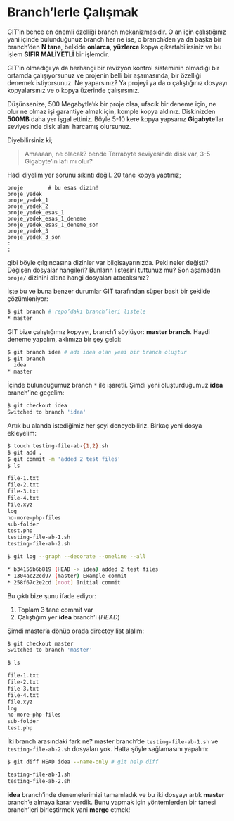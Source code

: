 # Branch’lerle Çalışmak

GIT’in bence en önemli özelliği branch mekanizmasıdır. O an için çalıştığınız
yani içinde bulunduğunuz branch her ne ise, o branch’den ya da başka bir
branch’den **N tane**, belkide **onlarca**, **yüzlerce** kopya
çıkartabilirsiniz ve bu işlem **SIFIR MALİYETLİ** bir işlemdir.

GIT’in olmadığı ya da herhangi bir revizyon kontrol sisteminin olmadığı bir
ortamda çalışıyorsunuz ve projenin belli bir aşamasında, bir özelliği denemek
istiyorsunuz. Ne yaparsınız? Ya projeyi ya da o çalıştığınız dosyayı
kopyalarsınız ve o kopya üzerinde çalışırsınız.

Düşünsenize, 500 Megabytle’ık bir proje olsa, ufacık bir deneme için, ne olur
ne olmaz işi garantiye almak için, komple kopya aldınız. Diskinizden **500MB**
daha yer işgal ettiniz. Böyle 5-10 kere kopya yapsanız **Gigabyte**’lar
seviyesinde disk alanı harcamış olursunuz.

Diyebilirsiniz ki; 

> Amaaaan, ne olacak? bende Terrabyte seviyesinde disk var, 3-5 Gigabyte’ın lafı mı olur?

Hadi diyelim yer sorunu sıkıntı değil. 20 tane kopya yaptınız;

    proje        # bu esas dizin!
    proje_yedek
    proje_yedek_1
    proje_yedek_2
    proje_yedek_esas_1
    proje_yedek_esas_1_deneme
    proje_yedek_esas_1_deneme_son
    proje_yedek_3
    proje_yedek_3_son
    :
    :

gibi böyle çılgıncasına dizinler var bilgisayarınızda. Peki neler değişti?
Değişen dosyalar hangileri? Bunların listesini tuttunuz mu? Son aşamadan
`proje/` dizinini altına hangi dosyaları atacaksınız?

İşte bu ve buna benzer durumlar GIT tarafından süper basit bir şekilde
çözümleniyor:

```bash
$ git branch # repo’daki branch’leri listele
* master
```

GIT bize çalıştığımız kopyayı, branch’i söylüyor: **master branch**. Haydi
deneme yapalım, aklımıza bir şey geldi:

```bash
$ git branch idea # adı idea olan yeni bir branch oluştur
$ git branch
  idea
* master
```

İçinde bulunduğumuz branch `*` ile işaretli. Şimdi yeni oluşturduğumuz
**idea** branch’ine geçelim:

```bash
$ git checkout idea
Switched to branch 'idea'
```

Artık bu alanda istediğimiz her şeyi deneyebiliriz. Birkaç yeni dosya ekleyelim:

```bash
$ touch testing-file-ab-{1,2}.sh
$ git add .
$ git commit -m 'added 2 test files'
$ ls

file-1.txt
file-2.txt
file-3.txt
file-4.txt
file.xyz
log
no-more-php-files
sub-folder
test.php
testing-file-ab-1.sh
testing-file-ab-2.sh

$ git log --graph --decorate --oneline --all

* b34155b6b819 (HEAD -> idea) added 2 test files
* 1304ac22cd97 (master) Example commit
* 258f67c2e2cd [root] Initial commit
```

Bu çıktı bize şunu ifade ediyor:

1. Toplam 3 tane commit var
1. Çalıştığım yer **idea** branch’i (*HEAD*)

Şimdi master’a dönüp orada directoy list alalım:

```bash
$ git checkout master
Switched to branch 'master'

$ ls

file-1.txt
file-2.txt
file-3.txt
file-4.txt
file.xyz
log
no-more-php-files
sub-folder
test.php
```

İki branch arasındaki fark ne? master branch’de `testing-file-ab-1.sh` ve
`testing-file-ab-2.sh` dosyaları yok. Hatta şöyle sağlamasını yapalım:

```bash
$ git diff HEAD idea --name-only # git help diff

testing-file-ab-1.sh
testing-file-ab-2.sh
```


**idea** branch’inde denemelerimizi tamamladık ve bu iki dosyayı artık
**master** branch’e almaya karar verdik. Bunu yapmak için yöntemlerden bir
tanesi branch’leri birleştirmek yani **merge** etmek!
